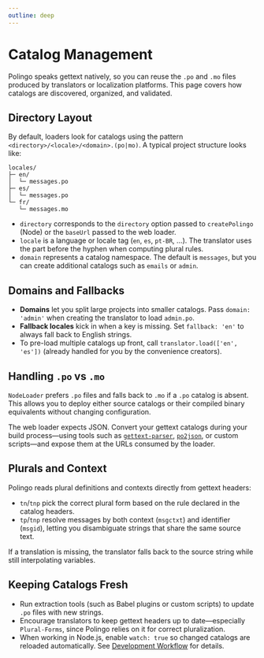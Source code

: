 ```yaml
---
outline: deep
---
```


# Catalog Management

Polingo speaks gettext natively, so you can reuse the `.po` and `.mo` files produced by translators or localization platforms. This page covers how catalogs are discovered, organized, and validated.

## Directory Layout

By default, loaders look for catalogs using the pattern `<directory>/<locale>/<domain>.(po|mo)`. A typical project structure looks like:

```
locales/
├─ en/
│  └─ messages.po
├─ es/
│  └─ messages.po
└─ fr/
   └─ messages.mo
```

- `directory` corresponds to the `directory` option passed to `createPolingo` (Node) or the `baseUrl` passed to the web loader.
- `locale` is a language or locale tag (`en`, `es`, `pt-BR`, …). The translator uses the part before the hyphen when computing plural rules.
- `domain` represents a catalog namespace. The default is `messages`, but you can create additional catalogs such as `emails` or `admin`.

## Domains and Fallbacks

- **Domains** let you split large projects into smaller catalogs. Pass `domain: 'admin'` when creating the translator to load `admin.po`.
- **Fallback locales** kick in when a key is missing. Set `fallback: 'en'` to always fall back to English strings.
- To pre-load multiple catalogs up front, call `translator.load(['en', 'es'])` (already handled for you by the convenience creators).

## Handling `.po` vs `.mo`

`NodeLoader` prefers `.po` files and falls back to `.mo` if a `.po` catalog is absent. This allows you to deploy either source catalogs or their compiled binary equivalents without changing configuration.

The web loader expects JSON. Convert your gettext catalogs during your build process—using tools such as [`gettext-parser`](https://github.com/smhg/gettext-parser), [`po2json`](https://github.com/mikeedwards83/po2json), or custom scripts—and expose them at the URLs consumed by the loader.

## Plurals and Context

Polingo reads plural definitions and contexts directly from gettext headers:

- `tn`/`tnp` pick the correct plural form based on the rule declared in the catalog headers.
- `tp`/`tnp` resolve messages by both context (`msgctxt`) and identifier (`msgid`), letting you disambiguate strings that share the same source text.

If a translation is missing, the translator falls back to the source string while still interpolating variables.

## Keeping Catalogs Fresh

- Run extraction tools (such as Babel plugins or custom scripts) to update `.po` files with new strings.
- Encourage translators to keep gettext headers up to date—especially `Plural-Forms`, since Polingo relies on it for correct pluralization.
- When working in Node.js, enable `watch: true` so changed catalogs are reloaded automatically. See [Development Workflow](/guide/development-workflow) for details.
